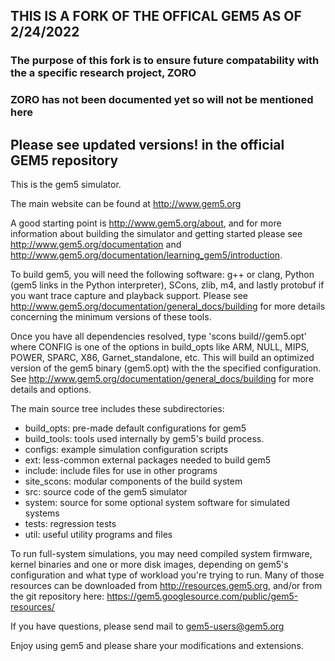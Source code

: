 ## THIS IS A FORK OF THE OFFICAL GEM5 AS OF 2/24/2022
### The purpose of this fork is to ensure future compatability with the a specific research project, ZORO
### ZORO has not been documented yet so will not be mentioned here

## Please see updated versions! in the official GEM5 repository


This is the gem5 simulator.

The main website can be found at http://www.gem5.org

A good starting point is http://www.gem5.org/about, and for
more information about building the simulator and getting started
please see http://www.gem5.org/documentation and
http://www.gem5.org/documentation/learning_gem5/introduction.

To build gem5, you will need the following software: g++ or clang,
Python (gem5 links in the Python interpreter), SCons, zlib, m4, and lastly
protobuf if you want trace capture and playback support. Please see
http://www.gem5.org/documentation/general_docs/building for more details
concerning the minimum versions of these tools.

Once you have all dependencies resolved, type 'scons
build/<CONFIG>/gem5.opt' where CONFIG is one of the options in build_opts like
ARM, NULL, MIPS, POWER, SPARC, X86, Garnet_standalone, etc. This will build an
optimized version of the gem5 binary (gem5.opt) with the the specified
configuration. See http://www.gem5.org/documentation/general_docs/building for
more details and options.

The main source tree includes these subdirectories:
   - build_opts: pre-made default configurations for gem5
   - build_tools: tools used internally by gem5's build process.
   - configs: example simulation configuration scripts
   - ext: less-common external packages needed to build gem5
   - include: include files for use in other programs
   - site_scons: modular components of the build system
   - src: source code of the gem5 simulator
   - system: source for some optional system software for simulated systems
   - tests: regression tests
   - util: useful utility programs and files

To run full-system simulations, you may need compiled system firmware, kernel
binaries and one or more disk images, depending on gem5's configuration and
what type of workload you're trying to run. Many of those resources can be
downloaded from http://resources.gem5.org, and/or from the git repository here:
https://gem5.googlesource.com/public/gem5-resources/

If you have questions, please send mail to gem5-users@gem5.org

Enjoy using gem5 and please share your modifications and extensions.
